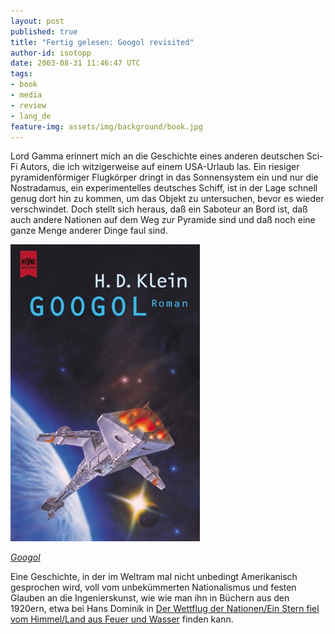 ```yaml
---
layout: post
published: true
title: "Fertig gelesen: Googol revisited"
author-id: isotopp
date: 2003-08-31 11:46:47 UTC
tags:
- book
- media
- review
- lang_de
feature-img: assets/img/background/book.jpg
---
```

Lord Gamma erinnert mich an die Geschichte eines anderen deutschen Sci-Fi Autors, die ich witzigerweise auf einem USA-Urlaub las. Ein riesiger pyramidenförmiger Flugkörper dringt in das Sonnensystem ein und nur die Nostradamus, ein experimentelles deutsches Schiff, ist in der Lage schnell genug dort hin zu kommen, um das Objekt zu untersuchen, bevor es wieder verschwindet. Doch stellt sich heraus, daß ein Saboteur an Bord ist, daß auch andere Nationen auf dem Weg zur Pyramide sind und daß noch eine ganze Menge anderer Dinge faul sind.

[![](/uploads/2003/08/googol.jpg)](https://www.amazon.de/Googol-Flug-Nostradamus-H-Klein-ebook/dp/B00YJGLW26)

*[Googol](https://www.amazon.de/Googol-Flug-Nostradamus-H-Klein-ebook/dp/B00YJGLW26)*

Eine Geschichte, in der im Weltram mal nicht unbedingt Amerikanisch gesprochen wird, voll vom unbekümmerten Nationalismus und festen Glauben an die Ingenierskunst, wie wie man ihn in Büchern aus den 1920ern, etwa bei Hans Dominik in 
[Der Wettflug der Nationen/Ein Stern fiel vom Himmel/Land aus Feuer und Wasser](https://www.amazon.de/Hans-Dominik-Gesammelte-Werke-ebook/dp/B01G1UNCP2) finden kann.
